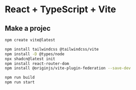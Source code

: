 # React + TypeScript + Vite

## Make a projec

```bash
npm create vite@latest

npm install tailwindcss @tailwindcss/vite
npm install -D @types/node
npx shadcn@latest init
npm install react-router-dom
npm install @originjs/vite-plugin-federation --save-dev

npm run build
npm run start

```
